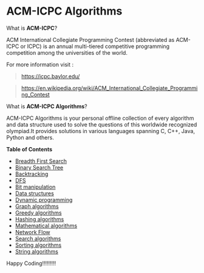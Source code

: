# ACM-ICPC Algorithms

What is **ACM-ICPC**?

ACM International Collegiate Programming Contest (abbreviated as ACM-ICPC or ICPC) is an annual multi-tiered competitive programming competition among the universities of the world.

For more information visit : 

>https://icpc.baylor.edu/

>https://en.wikipedia.org/wiki/ACM_International_Collegiate_Programming_Contest

What is **ACM-ICPC Algorithms**?

ACM-ICPC Algorithms is your personal offline collection of every algorithm and data structure used to solve the questions of this worldwide recognized olympiad.It provides solutions in various languages spanning C, C++, Java, Python and others.


**Table of Contents**

* [Breadth First Search](/BFS)
* [Binary Search Tree](/BST)
* [Backtracking](/BackTracking)
* [DFS](/DFS)
* [Bit manipulation](/BitManipulation)
* [Data structures](/Data%20Structures)
* [Dynamic programming](/DP)
* [Graph algorithms](/Graph) 
* [Greedy algorithms](/Greedy/Kruskal’sMinimumSpanningTree)
* [Hashing algorithms](/Hashing) 
* [Mathematical algorithms](/Math)
* [Network Flow](/NetworkFlow)
* [Search algorithms](/Search) 
* [Sorting algorithms](/Sorting)
* [String algorithms](/String)

Happy Coding!!!!!!!!!
